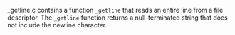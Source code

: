 _getline.c contains a function `_getline` that reads an entire line from a file 
descriptor. The `_getline` function returns a null-terminated string that does 
not include the newline character.
